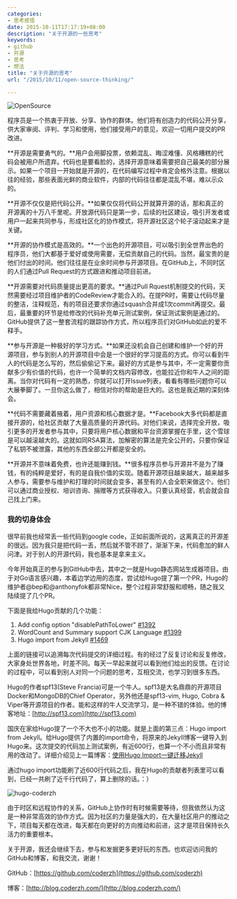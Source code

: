 ```yaml
---
categories:
- 思考感悟
date: 2015-10-11T17:17:19+08:00
description: "关于开源的一些思考"
keywords:
- github
- 开源
- 思考
- 想法
title: "关于开源的思考"
url: "/2015/10/11/open-source-thinking/"

---
```


![OpenSource](http://image.coderzh.com/OpenSource.png-wt)

<!--more-->

程序员是一个热衷于开放、分享、协作的群体。他们将有创造力的代码公开分享，供大家审阅、评判、学习和使用，他们接受用户的意见，欢迎一切用户提交的PR改进。

**开源是需要勇气的。**用户会用脚投票，依赖混乱、晦涩难懂、风格糟糕的代码会被用户所遗弃。代码也是要看脸的，选择开源意味着需要把自己最美的部分展示。如果一个项目一开始就是开源的，在代码编写过程中肯定会格外注意。根据以往的经验，那些表面光鲜的商业软件，内部的代码往往都是混乱不堪，难以示众的。

**开源不仅仅是把代码公开。**如果仅仅将代码公开就算开源的话，那和真正的开源离的十万八千里呢。开放源代码只是第一步，后续的社区建设，吸引开发者或用户一起来共同参与，形成社区化的协作模式，将开源社区这个轮子滚动起来才是关键。

**开源的协作模式是高效的。**一个出色的开源项目，可以吸引到全世界出色的程序员，他们大都基于爱好或使用需要，无偿贡献自己的代码。当然，最宝贵的是他们付出的时间。他们往往是在业余时间参与开源项目。在GitHub上，不同时区的人们通过Pull Request的方式跟进和推动项目前进。

**开源需要对代码质量提出更高的要求。**通过Pull Rquest机制提交的代码，天然需要经过项目维护者的CodeReview才能合入的。在提PR时，需要让代码尽量的整洁，注释规范，有的项目还要求你通过squash合并成1次commit再提交。最后，最重要的环节是给修改的代码补充单元测试案例，保证测试案例是通过的。GitHub提供了这一整套流程的跟踪协作方式，所以程序员们对GitHub如此的爱不释手。

**参与开源是一种极好的学习方式。**如果还没机会自己创建和维护一个好的开源项目，参与到别人的开源项目中会是一个很好的学习提高的方式。你可以看到牛人的代码是怎么写的，然后偷偷记下来。最好的方式是参与其中，不一定需要你贡献多少有价值的代码，也许一个简单的文档内容修改，也能拉近你和牛人之间的距离。当你对代码有一定的熟悉，你就可以打开Issue列表，看看有哪些问题你可以大展拳脚了。一旦你这么做了，相信对你的帮助是巨大的。这也是我近期的深刻体会。

**代码不需要藏着掖着，用户资源和核心数据才是。**Facebook大多代码都是直接开源的，给社区贡献了大量高质量的开源代码。对他们来说，选择完全开放，吸引更多的开发者参与其中，只要将用户核心数据和平台资源掌握在手里，这个雪球是可以越滚越大的。这就如同RSA算法，加解密的算法是完全公开的，只要你保证了私钥不被泄露，其他的东西全部公开都是安全的。

**开源并不意味着免费，也许还能赚到钱。**很多程序员参与开源并不是为了赚钱，有的纯粹是爱好，有的是自我价值的实现。随着开源项目越来越大，越来越多人参与，需要参与维护和打理的时间就会变多，甚至有的人会全职来做这个。他们可以通过商业授权、培训咨询、捐赠等方式获得收入。只要认真经营，机会就会自己找上门来。

### 我的切身体会

很早前我也经常丢一些代码到google code，正如前面所说的，这离真正的开源差的很远。因为我只是把代码一丢，然后就不管不顾了，渐渐下来，代码愈加的鲜人问津。对于别人的开源代码，我也基本是拿来主义。

今年开始真正的参与到GitHub中去，其中之一就是Hugo静态网站生成器项目。由于对Go语言感兴趣，本着边学边用的态度，尝试给Hugo提了第一个PR，Hugo的维护者@bep和@anthonyfok都非常Nice，整个过程非常舒服和顺畅，随之我又陆续提了几个PR。

下面是我给Hugo贡献的几个功能：

 1. Add config option "disablePathToLower" [#1392](https://github.com/spf13/hugo/pull/1392)
 2. WordCount and Summary support CJK Language [#1399](https://github.com/spf13/hugo/pull/1399)
 3. Hugo import from Jekyll [#1469](https://github.com/spf13/hugo/pull/1469)

上面的链接可以追溯每次代码提交的详细过程。有的经过了反复讨论和反复修改，大家身处世界各地，时差不同。每天一早起来就可以看到他们给出的反馈。在讨论的过程中，可以看到别人对同一个问题的思考，互相交流，也学习到很多东西。

Hugo的作者spf13(Steve Francia)可是一个牛人。spf13是大名鼎鼎的开源项目Docker和MongoDB的Chief Operator，另外他还是spf13-vim, Hugo, Cobra & Viper等开源项目的作者。能和这样的牛人交流学习，是一种不错的体验。他的博客地址：[http://spf13.com](http://spf13.com)

国庆在家给Hugo提了一个不大也不小的功能。就是上面的第三点：Hugo import from Jekyll。给Hugo提供了内置的import命令，将原来的Jekyll博客一键导入到Hugo来。这次提交的代码加上测试案例，有近600行，也算一个不小而且非常有用的改动了。详细介绍见上一篇博客：[使用Hugo Import一键迁移Jekyll](http://blog.coderzh.com/2015/10/11/hugo-import-from-jekyll/)

通过hugo import功能刷了近600行代码之后，我在Hugo的贡献者列表里可以看到，已经一共刷了近千行代码了，算上删除的话。：）

![hugo-coderzh](http://image.coderzh.com/hugo-coderzh.png-ws)

由于时区和远程协作的关系，GitHub上协作时有时候需要等待，但我依然认为这是一种非常高效的协作方式。因为社区的力量是强大的，在大量社区用户的推动之下，项目每天都在改进，每天都在向更好的方向推动和前进，这才是项目保持长久活力的重要根本。

关于开源，我还会继续下去，参与和发掘更多更好玩的东西。也欢迎访问我的GitHub和博客，和我交流，谢谢！

GitHub：[https://github.com/coderzh](https://github.com/coderzh)

博客：[http://blog.coderzh.com/](http://blog.coderzh.com/)
